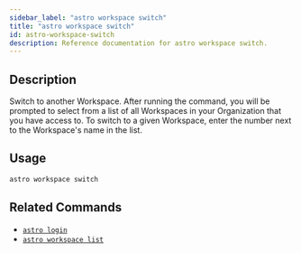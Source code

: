 ```yaml
---
sidebar_label: "astro workspace switch"
title: "astro workspace switch"
id: astro-workspace-switch
description: Reference documentation for astro workspace switch.
---
```


## Description

Switch to another Workspace. After running the command, you will be prompted to select from a list of all Workspaces in your Organization that you have access to. To switch to a given Workspace, enter the number next to the Workspace's name in the list.

## Usage

```sh
astro workspace switch
```

## Related Commands

- [`astro login`](cli/astro-login.md)
- [`astro workspace list`](cli/astro-workspace-list.md)
